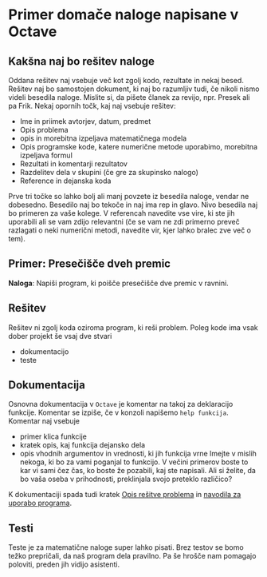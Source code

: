 # Primer domače naloge napisane v Octave

## Kakšna naj bo rešitev naloge

Oddana rešitev naj vsebuje več kot zgolj kodo, rezultate in nekaj besed. Rešitev naj bo samostojen dokument, ki naj bo razumljiv tudi, če nikoli nismo videli besedila naloge. Mislite si, da pišete članek za revijo, npr. Presek ali pa Frik.
Nekaj opornih točk, kaj naj vsebuje rešitev:

* Ime in priimek avtorjev, datum, predmet
* Opis problema
* opis in morebitna izpeljava matematičnega modela
* Opis programske kode, katere numerične metode uporabimo, morebitna izpeljava formul
* Rezultati in komentarji rezultatov
* Razdelitev dela v skupini (če gre za skupinsko nalogo)
*  Reference in dejanska koda

Prve tri točke so lahko bolj ali manj povzete iz besedila naloge, vendar ne dobesedno. Besedilo naj bo tekoče in naj ima rep in glavo. Nivo besedila naj bo primeren za vaše kolege. V referencah navedite vse vire, ki ste jih uporabili ali se vam zdijo relevantni (če se vam ne zdi primerno preveč razlagati o neki numerični metodi, navedite vir, kjer lahko bralec zve več o tem).

## Primer: Presečišče dveh premic
**Naloga**: Napiši program, ki poišče presečišče dve premic v ravnini.

## Rešitev

Rešitev ni zgolj koda oziroma program, ki reši problem. Poleg kode ima vsak dober projekt še vsaj dve stvari
 * dokumentacijo
 * teste
## Dokumentacija
Osnovna dokumentacija v `Octave` je komentar na takoj za deklaracijo funkcije. Komentar se izpiše, če v konzoli napišemo
`help funkcija`. Komentar naj vsebuje 
* primer klica funkcije
* kratek opis, kaj funkcija dejansko dela
* opis vhodnih argumentov in vrednosti, ki jih funkcija vrne
Imejte v mislih nekoga, ki bo za vami poganjal to funkcijo. V večini primerov boste to kar vi sami čez čas, ko boste že pozabili, kaj ste napisali. Ali si želite, da bo vaša oseba v prihodnosti, preklinjala svojo preteklo različico?


K dokumentaciji spada tudi kratek [Opis rešitve problema](Resitev.md) in [navodila za uporabo programa](Tutorial.md).
## Testi
Teste je za matematične naloge super lahko pisati. Brez testov se bomo težko prepričali, da naš program dela pravilno. Pa še hrošče nam pomagajo poloviti, preden jih vidijo asistenti.


